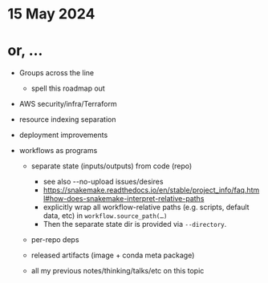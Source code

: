 # 15 May 2024
# or, …

- Groups across the line
    - spell this roadmap out

- AWS security/infra/Terraform

- resource indexing separation

- deployment improvements

- workflows as programs
    - separate state (inputs/outputs) from code (repo)
      - see also --no-upload issues/desires
      - <https://snakemake.readthedocs.io/en/stable/project_info/faq.html#how-does-snakemake-interpret-relative-paths>
      - explicitly wrap all workflow-relative paths (e.g. scripts, default data, etc) in `workflow.source_path(…)` 
      - Then the separate state dir is provided via `--directory`.

    - per-repo deps
    - released artifacts (image + conda meta package)
    - all my previous notes/thinking/talks/etc on this topic
